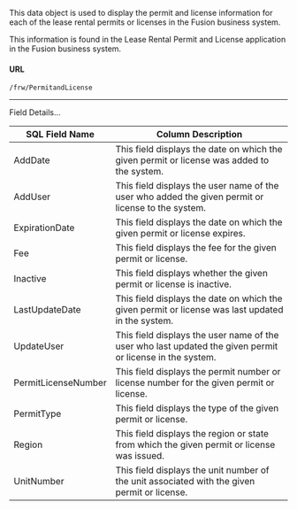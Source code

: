This data object is used to display the permit and license information for each of the lease rental permits or licenses in the Fusion business system.

This information is found in the Lease Rental Permit and License application in the Fusion business system.

 
#### URL 
```
/frw/PermitandLicense
``` 

<hr>
Field Details...

| **SQL Field Name**  | **Column Description**                                                                                    |
|---|---|
| AddDate             | This field displays the date on which the given permit or license was added to the system.                |
| AddUser             | This field displays the user name of the user who added the given permit or license to the system.        |
| ExpirationDate      | This field displays the date on which the given permit or license expires.                                |
| Fee                 | This field displays the fee for the given permit or license.                                              |
| Inactive            | This field displays whether the given permit or license is inactive.                                      |
| LastUpdateDate      | This field displays the date on which the given permit or license was last updated in the system.         |
| UpdateUser          | This field displays the user name of the user who last updated the given permit or license in the system. |
| PermitLicenseNumber | This field displays the permit number or license number for the given permit or license.                  |
| PermitType          | This field displays the type of the given permit or license.                                              |
| Region              | This field displays the region or state from which the given permit or license was issued.                |
| UnitNumber          | This field displays the unit number of the unit associated with the given permit or license.              |

